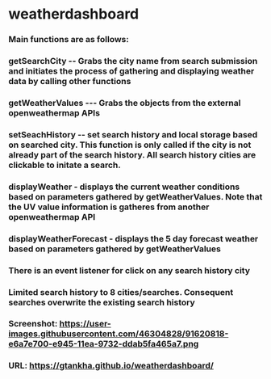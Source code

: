 # weatherdashboard

### Main functions are as follows:
###  getSearchCity -- Grabs the city name from search submission and initiates the process of gathering and displaying weather data by calling other functions
### getWeatherValues --- Grabs the objects from the external openweathermap APIs 
### setSeachHistory -- set search history and local storage based on searched city. This function is only called if the city is not already part of the search history. All search history cities are clickable to initate a search.
### displayWeather - displays the current weather conditions based on parameters gathered by getWeatherValues. Note that the UV value information is gatheres from another openweathermap API
### displayWeatherForecast - displays the 5 day forecast weather based on parameters gathered by getWeatherValues
### There is an event listener for click on any search history city
### Limited search history to 8 cities/searches. Consequent searches overwrite the existing search history

### Screenshot: https://user-images.githubusercontent.com/46304828/91620818-e6a7e700-e945-11ea-9732-ddab5fa465a7.png
### URL: https://gtankha.github.io/weatherdashboard/


